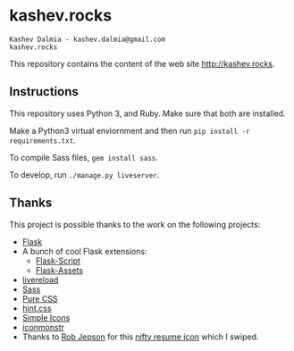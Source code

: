# kashev.rocks

    Kashev Dalmia - kashev.dalmia@gmail.com
    kashev.rocks

This repository contains the content of the web site http://kashev.rocks.

## Instructions
This repository uses Python 3, and Ruby. Make sure that both are installed.

Make a Python3 virtual enviornment and then run `pip install -r requirements.txt`.

To compile Sass files, `gem install sass`.

To develop, run `./manage.py liveserver`.

## Thanks
This project is possible thanks to the work on the following projects:

- [Flask](http://flask.pocoo.org/)
- A bunch of cool Flask extensions:
    - [Flask-Script](https://flask-script.readthedocs.org/en/latest/)
    - [Flask-Assets](https://flask-assets.readthedocs.org/en/latest/)
- [livereload](http://livereload.readthedocs.org/en/latest/)
- [Sass](http://sass-lang.com/)
- [Pure CSS](http://purecss.io/)
- [hint.css](http://kushagragour.in/lab/hint/)
- [Simple Icons](http://simpleicons.org/)
- [iconmonstr](http://iconmonstr.com/)
- Thanks to [Rob Jepson](http://robjepson.wordpress.com/) for this [nifty resume icon](http://robjepson.wordpress.com/2013/04/16/resume-icon/) which I swiped.
